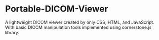 # Portable-DICOM-Viewer
A lightweight DICOM viewer created by only CSS, HTML, and JavaScript. With basic DIOCM manipulation tools implemented using cornerstone.js library.
